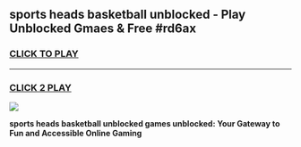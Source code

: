 
## sports heads basketball unblocked - Play Unblocked Gmaes & Free #rd6ax
<h3>
<a href="https://news.freeplayer.one?title=sports_heads_basketball_unblocked&ref=03M">CLICK TO PLAY</a></h3>
<hr>

<h3>
<a href="https://news.freeplayer.one?title=sports_heads_basketball_unblocked&ref=03M">CLICK 2 PLAY</a>
  
</h3>

<a href="https://news.freeplayer.one?title=sports_heads_basketball_unblocked&ref=03M"><img src="https://clearcache.store/games.png"></a>


**sports heads basketball unblocked games unblocked: Your Gateway to Fun and Accessible Online Gaming**
